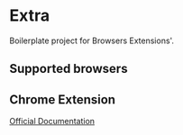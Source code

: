 # Extra

Boilerplate project for Browsers Extensions'.

## Supported browsers

## Chrome Extension

[Official Documentation](https://developer.chrome.com/docs/extensions/get-started)


